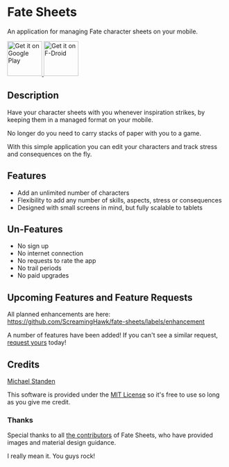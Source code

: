 # Fate Sheets
An application for managing Fate character sheets on your mobile.

<a href="https://play.google.com/store/apps/details?id=link.standen.michael.fatesheets" target="_blank">
	<img src="https://play.google.com/intl/en_us/badges/images/generic/en-play-badge.png" alt="Get it on Google Play" height="80"/>
</a>
<a href="https://f-droid.org/repository/browse/?fdid=link.standen.michael.fatesheets" target="_blank">
	<img src="https://f-droid.org/badge/get-it-on.png" alt="Get it on F-Droid" height="80"/>
</a>

## Description
Have your character sheets with you whenever inspiration strikes, by keeping them in a managed format on your mobile.

No longer do you need to carry stacks of paper with you to a game.

With this simple application you can edit your characters and track stress and consequences on the fly.

## Features
* Add an unlimited number of characters
* Flexibility to add any number of skills, aspects, stress or consequences
* Designed with small screens in mind, but fully scalable to tablets

## Un-Features
* No sign up
* No internet connection
* No requests to rate the app
* No trail periods
* No paid upgrades

## Upcoming Features and Feature Requests
All planned enhancements are here: https://github.com/ScreamingHawk/fate-sheets/labels/enhancement

A number of features have been added!
If you can't see a similar request, [request yours](https://github.com/ScreamingHawk/fate-sheets/issues/new) today!

## Credits
[Michael Standen](https://michael.standen.link)

This software is provided under the [MIT License](https://tldrlegal.com/license/mit-license) so it's free to use so long as you give me credit.

### Thanks
Special thanks to all [the contributors](https://github.com/ScreamingHawk/fate-sheets/graphs/contributors) of Fate Sheets, who have provided images and material design guidance.

I really mean it. You guys rock!
